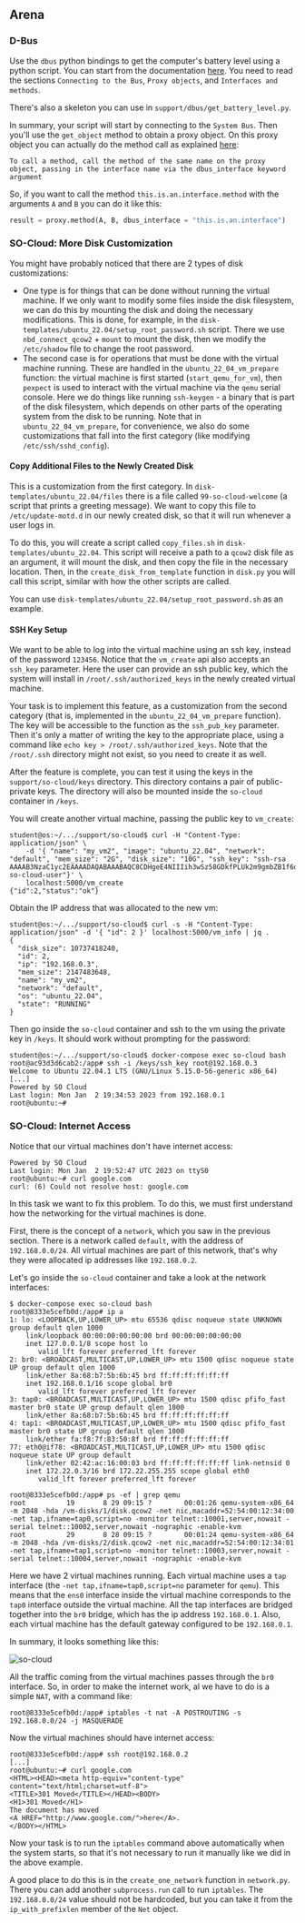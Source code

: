 ## Arena

### D-Bus

Use the `dbus` python bindings to get the computer's battery level using a python script.
You can start from the documentation [here](https://dbus.freedesktop.org/doc/dbus-python/tutorial.html#).
You need to read the sections `Connecting to the Bus`, `Proxy objects`, and `Interfaces and methods`.

There's also a skeleton you can use in `support/dbus/get_battery_level.py`.

In summary, your script will start by connecting to the `System Bus`.
Then you'll use the `get_object` method to obtain a proxy object.
On this proxy object you can actually do the method call as explained [here](https://dbus.freedesktop.org/doc/dbus-python/tutorial.html#interfaces-and-methods):

```text
To call a method, call the method of the same name on the proxy object, passing in the interface name via the dbus_interface keyword argument
```

So, if you want to call the method `this.is.an.interface.method` with the arguments `A` and `B` you can do it like this:

```python
result = proxy.method(A, B, dbus_interface = "this.is.an.interface")
```

### SO-Cloud: More Disk Customization

You might have probably noticed that there are 2 types of disk customizations:
- One type is for things that can be done without running the virtual machine.
If we only want to modify some files inside the disk filesystem, we can do this by mounting the disk and doing the necessary modifications.
This is done, for example, in the `disk-templates/ubuntu_22.04/setup_root_password.sh` script.
There we use `nbd_connect_qcow2` + `mount` to mount the disk, then we modify the `/etc/shadow` file to change the root password.
- The second case is for operations that must be done with the virtual machine running.
These are handled in the `ubuntu_22_04_vm_prepare` function: the virtual machine is first started (`start_qemu_for_vm`), then `pexpect` is used to interact with the virtual machine via the `qemu` serial console.
Here we do things like running `ssh-keygen` - a binary that is part of the disk filesystem, which depends on other parts of the operating system from the disk to be running.
Note that in `ubuntu_22_04_vm_prepare`, for convenience, we also do some customizations that fall into the first category (like modifying `/etc/ssh/sshd_config`).

#### Copy Additional Files to the Newly Created Disk

This is a customization from the first category.
In `disk-templates/ubuntu_22.04/files` there is a file called `99-so-cloud-welcome` (a script that prints a greeting message).
We want to copy this file to `/etc/update-motd.d` in our newly created disk, so that it will run whenever a user logs in.

To do this, you will create a script called `copy_files.sh` in `disk-templates/ubuntu_22.04`.
This script will receive a path to a `qcow2` disk file as an argument, it will mount the disk, and then copy the file in the necessary location.
Then, in the `create_disk_from_template` function in `disk.py` you will call this script, similar with how the other scripts are called.

You can use `disk-templates/ubuntu_22.04/setup_root_password.sh` as an example.

#### SSH Key Setup

We want to be able to log into the virtual machine using an ssh key, instead of the password `123456`.
Notice that the `vm_create` api also accepts an `ssh_key` parameter.
Here the user can provide an ssh public key, which the system will install in `/root/.ssh/authorized_keys` in the newly created virtual machine.

Your task is to implement this feature, as a customization from the second category (that is, implemented in the `ubuntu_22_04_vm_prepare` function).
The key will be accessible to the function as the `ssh_pub_key` parameter.
Then it's only a matter of writing the key to the appropriate place, using a command like `echo key > /root/.ssh/authorized_keys`.
Note that the `/root/.ssh` directory might not exist, so you need to create it as well.

After the feature is complete, you can test it using the keys in the `support/so-cloud/keys` directory.
This directory contains a pair of public-private keys.
The directory will also be mounted inside the `so-cloud` container in `/keys`.

You will create another virtual machine, passing the public key to `vm_create`:

```console
student@os:~/.../support/so-cloud$ curl -H "Content-Type: application/json" \
	-d '{ "name": "my_vm2", "image": "ubuntu_22.04", "network": "default", "mem_size": "2G", "disk_size": "10G", "ssh_key": "ssh-rsa AAAAB3NzaC1yc2EAAAADAQABAAABAQC8CDHgeE4NIIIih3wSz58GDkfPLUk2m9gmbZB1f6o8Lzawzb3HVFpslAUWK0f/Ymw9cloInpMo50gWMYFSyJ7ZrOWWak54BedpHDkFAxxy+JCE9b+pkKsrAT7wiir7gn2LHlhj55FLZkC9PpM9cBcrMfzlcP9Bf+2cnpDdINybSLmOUmrI23ANteM4lEVaa2yEbCaJk6dFB8+atz5zPjvVI0Hd+kJK7yJ0xV6Zc2ADle7TKW3dyiXOE9qFKe9933Rj7ocqNXCAO1cxUoJCVuVS7lh+1pSSPXLWLTOhVp/XiLGWVP6KRYmmn710MWKm9Kj1tPiGUphUraL20SJiRT6/ so-cloud-user"}' \
	localhost:5000/vm_create
{"id":2,"status":"ok"}
```

Obtain the IP address that was allocated to the new vm:

```console
student@os:~/.../support/so-cloud$ curl -s -H "Content-Type: application/json" -d '{ "id": 2 }' localhost:5000/vm_info | jq .
{
  "disk_size": 10737418240,
  "id": 2,
  "ip": "192.168.0.3",
  "mem_size": 2147483648,
  "name": "my_vm2",
  "network": "default",
  "os": "ubuntu_22.04",
  "state": "RUNNING"
}
```

Then go inside the `so-cloud` container and ssh to the vm using the private key in `/keys`.
It should work without prompting for the password:

```console
student@os:~/.../support/so-cloud$ docker-compose exec so-cloud bash
root@ac93d3d6cab2:/app# ssh -i /keys/ssh_key root@192.168.0.3
Welcome to Ubuntu 22.04.1 LTS (GNU/Linux 5.15.0-56-generic x86_64)
[...]
Powered by SO Cloud
Last login: Mon Jan  2 19:34:53 2023 from 192.168.0.1
root@ubuntu:~#
```

### SO-Cloud: Internet Access

Notice that our virtual machines don't have internet access:

```console
Powered by SO Cloud
Last login: Mon Jan  2 19:52:47 UTC 2023 on ttyS0
root@ubuntu:~# curl google.com
curl: (6) Could not resolve host: google.com
```

In this task we want to fix this problem.
To do this, we must first understand how the networking for the virtual machines is done.

First, there is the concept of a `network`, which you saw in the previous section.
There is a network called `default`, with the address of `192.168.0.0/24`.
All virtual machines are part of this network, that's why they were allocated ip addresses like `192.168.0.2`.

Let's go inside the `so-cloud` container and take a look at the network interfaces:

```console
$ docker-compose exec so-cloud bash
root@8333e5cefb0d:/app# ip a
1: lo: <LOOPBACK,UP,LOWER_UP> mtu 65536 qdisc noqueue state UNKNOWN group default qlen 1000
    link/loopback 00:00:00:00:00:00 brd 00:00:00:00:00:00
    inet 127.0.0.1/8 scope host lo
       valid_lft forever preferred_lft forever
2: br0: <BROADCAST,MULTICAST,UP,LOWER_UP> mtu 1500 qdisc noqueue state UP group default qlen 1000
    link/ether 8a:68:b7:5b:6b:45 brd ff:ff:ff:ff:ff:ff
    inet 192.168.0.1/16 scope global br0
       valid_lft forever preferred_lft forever
3: tap0: <BROADCAST,MULTICAST,UP,LOWER_UP> mtu 1500 qdisc pfifo_fast master br0 state UP group default qlen 1000
    link/ether 8a:68:b7:5b:6b:45 brd ff:ff:ff:ff:ff:ff
4: tap1: <BROADCAST,MULTICAST,UP,LOWER_UP> mtu 1500 qdisc pfifo_fast master br0 state UP group default qlen 1000
    link/ether fa:f8:7f:83:50:8f brd ff:ff:ff:ff:ff:ff
77: eth0@if78: <BROADCAST,MULTICAST,UP,LOWER_UP> mtu 1500 qdisc noqueue state UP group default
    link/ether 02:42:ac:16:00:03 brd ff:ff:ff:ff:ff:ff link-netnsid 0
    inet 172.22.0.3/16 brd 172.22.255.255 scope global eth0
       valid_lft forever preferred_lft forever

root@8333e5cefb0d:/app# ps -ef | grep qemu
root          19       8 29 09:15 ?        00:01:26 qemu-system-x86_64 -m 2048 -hda /vm-disks/1/disk.qcow2 -net nic,macaddr=52:54:00:12:34:00 -net tap,ifname=tap0,script=no -monitor telnet::10001,server,nowait -serial telnet::10002,server,nowait -nographic -enable-kvm
root          29       8 28 09:15 ?        00:01:24 qemu-system-x86_64 -m 2048 -hda /vm-disks/2/disk.qcow2 -net nic,macaddr=52:54:00:12:34:01 -net tap,ifname=tap1,script=no -monitor telnet::10003,server,nowait -serial telnet::10004,server,nowait -nographic -enable-kvm
```

Here we have 2 virtual machines running.
Each virtual machine uses a `tap` interface (the `-net tap,ifname=tap0,script=no` parameter for `qemu`).
This means that the `ens0` interface inside the virtual machine corresponds to the `tap0` interface outside the virtual machine.
All the tap interfaces are bridged together into the `br0` bridge, which has the ip address `192.168.0.1`.
Also, each virtual machine has the default gateway configured to be `192.168.0.1`.

In summary, it looks something like this:

![so-cloud](../media/so_cloud_networking.svg)

All the traffic coming from the virtual machines passes through the `br0` interface.
So, in order to make the internet work, al we have to do is a simple `NAT`, with a command like:

```console
root@8333e5cefb0d:/app# iptables -t nat -A POSTROUTING -s 192.168.0.0/24 -j MASQUERADE
```

Now the virtual machines should have internet access:

```console
root@8333e5cefb0d:/app# ssh root@192.168.0.2
[...]
root@ubuntu:~# curl google.com
<HTML><HEAD><meta http-equiv="content-type" content="text/html;charset=utf-8">
<TITLE>301 Moved</TITLE></HEAD><BODY>
<H1>301 Moved</H1>
The document has moved
<A HREF="http://www.google.com/">here</A>.
</BODY></HTML>
```

Now your task is to run the `iptables` command above automatically when the system starts, so that it's not necessary to run it manually like we did in the above example.

A good place to do this is in the `create_one_network` function in `network.py`.
There you can add another `subprocess.run` call to run `iptables`.
The `192.168.0.0/24` value should not be hardcoded, but you can take it from the `ip_with_prefixlen` member of the `Net` object.
